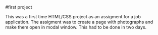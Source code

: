#first project

This was a first time HTML/CSS project as an assigment for a job application. The assigment was to create a page with photographs and make them open 
in modal window. This had to be done in two days. 
